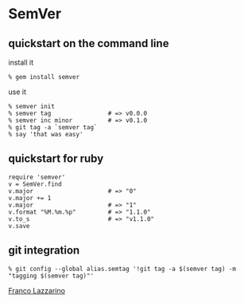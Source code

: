 SemVer
======

quickstart on the command line
------------------------------
install it

    % gem install semver

use it

    % semver init
    % semver tag                # => v0.0.0
    % semver inc minor          # => v0.1.0
    % git tag -a `semver tag`
    % say 'that was easy'

quickstart for ruby
-------------------
    require 'semver'
    v = SemVer.find
    v.major                     # => "0"
    v.major += 1
    v.major                     # => "1"
    v.format "%M.%m.%p"         # => "1.1.0"
    v.to_s                      # => "v1.1.0"
    v.save

git integration
---------------
    % git config --global alias.semtag '!git tag -a $(semver tag) -m "tagging $(semver tag)"'

[Franco Lazzarino](mailto:flazzarino@gmail.com)
